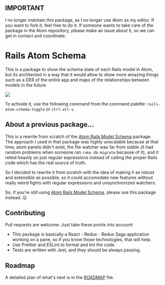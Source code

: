## IMPORTANT
I no longer maintain this package, as I no longer use Atom as my editor. If you want to fork it, feel free to do it. If someone wants to take care of the package in the Atom repository, please make an issue about it, so we can get in contact and coordinate.

# Rails Atom Schema

This is a package to show the schema state of each Rails model in Atom, but its architected in a way that it would allow to show more amazing things such as a DER of the entire app and maps of the relationships between models in the future.

![](https://cl.ly/043M1h1J2s18/Screen%20Recording%202017-11-12%20at%2009.12%20PM.gif)

To activate it, use the following command from the command palette: `rails-atom-schema:toggle` or `ctrl-alt-s`.

## About a previous package...

This is a rewrite from scratch of the [Atom Rails Model Schema](https://github.com/juliogarciag/atom-rails-model-schema) package. The approach I used in that package was highly unscalable because at that time, atom panels didn't exist, the file watcher was far from stable (it had random problems when someone ran `rake db:migrate` because of it), and it relied heavily on just regular expressions instead of calling the proper Rails code which has the real source of truth.

So I decided to rewrite it from scratch with the idea of making it as robust and extensible as possible, so it could accomodate new features without really weird fights with regular expressions and unsynchronized watchers.

So, if you're still using [Atom Rails Model Schema](https://github.com/juliogarciag/atom-rails-model-schema), please use this package instead. :wink:

## Contributing

Pull requests are welcome. Just take these points into account:

- This package is basically a React - Redux - Redux Saga application working on a pane, so if you know those technologies, that will help.
- Use Prettier and ESLint to format and lint the code.
- Tests are written with Jest, and they should be always passing.

## Roadmap
A detailed plan of what's next is in the [ROADMAP](ROADMAP.md) file.
